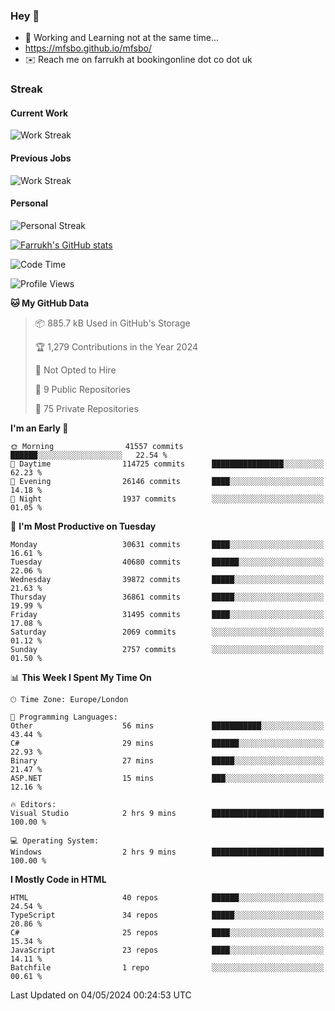 ### Hey 👋

- 🏃 Working and Learning not at the same time...
- https://mfsbo.github.io/mfsbo/
- ✉️ Reach me on farrukh at bookingonline dot co dot uk

### Streak
#### Current Work
![Work Streak](https://streak-stats.demolab.com/?user=mfsbo)
#### Previous Jobs
![Work Streak](https://streak-stats.demolab.com/?user=farrukhcw)
#### Personal
![Personal Streak](https://streak-stats.demolab.com/?user=farrukhsubhani)

[![Farrukh's GitHub stats](https://github-readme-stats.vercel.app/api?username=mfsbo&hide=stars&count_private=true)](https://github.com/mfsbo/)

<!--START_SECTION:waka-->
![Code Time](http://img.shields.io/badge/Code%20Time-618%20hrs%2035%20mins-blue)

![Profile Views](http://img.shields.io/badge/Profile%20Views-0-blue)

**🐱 My GitHub Data** 

> 📦 885.7 kB Used in GitHub's Storage 
 > 
> 🏆 1,279 Contributions in the Year 2024
 > 
> 🚫 Not Opted to Hire
 > 
> 📜 9 Public Repositories 
 > 
> 🔑 75 Private Repositories 
 > 
**I'm an Early 🐤** 

```text
🌞 Morning                41557 commits       ██████░░░░░░░░░░░░░░░░░░░   22.54 % 
🌆 Daytime                114725 commits      ████████████████░░░░░░░░░   62.23 % 
🌃 Evening                26146 commits       ████░░░░░░░░░░░░░░░░░░░░░   14.18 % 
🌙 Night                  1937 commits        ░░░░░░░░░░░░░░░░░░░░░░░░░   01.05 % 
```
📅 **I'm Most Productive on Tuesday** 

```text
Monday                   30631 commits       ████░░░░░░░░░░░░░░░░░░░░░   16.61 % 
Tuesday                  40680 commits       ██████░░░░░░░░░░░░░░░░░░░   22.06 % 
Wednesday                39872 commits       █████░░░░░░░░░░░░░░░░░░░░   21.63 % 
Thursday                 36861 commits       █████░░░░░░░░░░░░░░░░░░░░   19.99 % 
Friday                   31495 commits       ████░░░░░░░░░░░░░░░░░░░░░   17.08 % 
Saturday                 2069 commits        ░░░░░░░░░░░░░░░░░░░░░░░░░   01.12 % 
Sunday                   2757 commits        ░░░░░░░░░░░░░░░░░░░░░░░░░   01.50 % 
```


📊 **This Week I Spent My Time On** 

```text
🕑︎ Time Zone: Europe/London

💬 Programming Languages: 
Other                    56 mins             ███████████░░░░░░░░░░░░░░   43.44 % 
C#                       29 mins             ██████░░░░░░░░░░░░░░░░░░░   22.93 % 
Binary                   27 mins             █████░░░░░░░░░░░░░░░░░░░░   21.47 % 
ASP.NET                  15 mins             ███░░░░░░░░░░░░░░░░░░░░░░   12.16 % 

🔥 Editors: 
Visual Studio            2 hrs 9 mins        █████████████████████████   100.00 % 

💻 Operating System: 
Windows                  2 hrs 9 mins        █████████████████████████   100.00 % 
```

**I Mostly Code in HTML** 

```text
HTML                     40 repos            ██████░░░░░░░░░░░░░░░░░░░   24.54 % 
TypeScript               34 repos            █████░░░░░░░░░░░░░░░░░░░░   20.86 % 
C#                       25 repos            ████░░░░░░░░░░░░░░░░░░░░░   15.34 % 
JavaScript               23 repos            ████░░░░░░░░░░░░░░░░░░░░░   14.11 % 
Batchfile                1 repo              ░░░░░░░░░░░░░░░░░░░░░░░░░   00.61 % 
```




 Last Updated on 04/05/2024 00:24:53 UTC
<!--END_SECTION:waka-->
<!--
**mfsbo/mfsbo** is a ✨ _special_ ✨ repository because its `README.md` (this file) appears on your GitHub profile.

Here are some ideas to get you started:

- 🔭 I’m currently working on ...
- 🌱 I’m currently learning ...
- 👯 I’m looking to collaborate on ...
- 🤔 I’m looking for help with ...
- 💬 Ask me about ...
- 📫 How to reach me: ...
- 😄 Pronouns: ...
- ⚡ Fun fact: ...
-->
